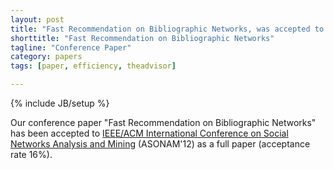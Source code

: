```yaml
---
layout: post
title: "Fast Recommendation on Bibliographic Networks, was accepted to ASONAM'12"
shorttitle: "Fast Recommendation on Bibliographic Networks"
tagline: "Conference Paper"
category: papers
tags: [paper, efficiency, theadvisor]

---
```

{% include JB/setup %}

Our conference paper "Fast Recommendation on Bibliographic Networks" has been accepted to [IEEE/ACM International Conference on Social Networks Analysis and Mining](http://www.asonam2012.etu.edu.tr/) (ASONAM'12) as a full paper (acceptance rate 16%).